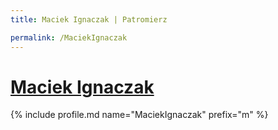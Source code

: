 ```yaml
---
title: Maciek Ignaczak | Patromierz

permalink: /MaciekIgnaczak
---
```


# [Maciek Ignaczak](https://patronite.pl/MaciekIgnaczak)

{% include profile.md name="MaciekIgnaczak" prefix="m" %}

